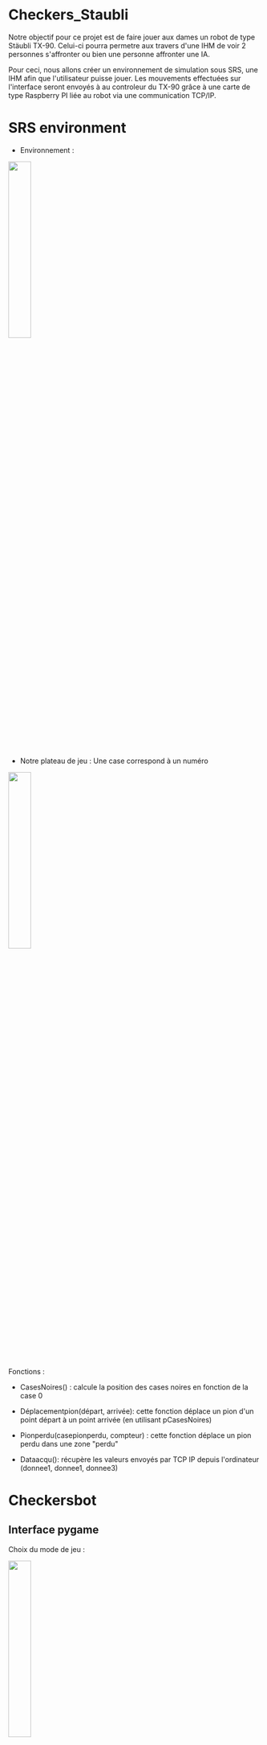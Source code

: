# Checkers_Staubli

Notre objectif pour ce projet est de faire jouer aux dames un robot de type Stäubli TX-90. Celui-ci pourra permetre aux travers d'une IHM de voir 2 personnes s'affronter
ou bien une personne affronter une IA. 

Pour ceci, nous allons créer un environnement de simulation sous SRS, une IHM afin que l'utilisateur puisse jouer. Les mouvements effectuées sur l'interface seront envoyés à au controleur du TX-90 grâce à une carte de type Raspberry PI liée au robot via une communication TCP/IP. 


# SRS environment 

- Environnement :

<img src="https://user-images.githubusercontent.com/114569016/203329509-b680678e-07d7-4dbc-9639-2bb0f35bf0fb.PNG" width=30% height=30%>

- Notre plateau de jeu : Une case correspond à un numéro

<img src="https://user-images.githubusercontent.com/114569016/214121722-85b692c8-693a-4eb6-b142-121b309f90bc.jpg" width=30% height=30%>

Fonctions : 

- CasesNoires() : calcule la position des cases noires en fonction de la case 0

- Déplacementpion(départ, arrivée): cette fonction déplace un pion d'un point départ à un point arrivée (en utilisant pCasesNoires)

- Pionperdu(casepionperdu, compteur) : cette fonction déplace un pion perdu dans une zone "perdu"

- Dataacqu(): récupère les valeurs envoyés par TCP IP depuis l'ordinateur (donnee1, donnee1, donnee3)


# Checkersbot 

## Interface pygame

Choix du mode de jeu :

<img src="https://user-images.githubusercontent.com/114569016/214119392-c06661de-c22b-41a4-8bb2-799a03f69cbf.png" width=30% height=30%>

## Jeu de dames 

Jeu selon le mode choisi :

<img src="https://user-images.githubusercontent.com/114569016/214119823-506b189a-ed3a-4d0f-a0f9-e424da921871.png" width=30% height=30%>

Possibilité de jouer sans communication, sans le Stäubli :

Dans le main.py , commenter : 

- client_socket = checkers.client_program_init()
- checkers.client_program(client_socket)


